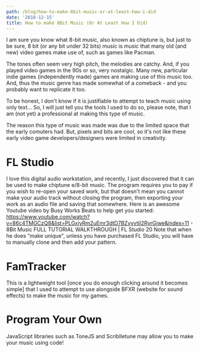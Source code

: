 ```yaml
---
path: /blog/how-to-make-8bit-music-or-at-least-how-i-did
date: '2018-12-15'
title: How to make 8Bit Music (Or At Least How I Did)
---
```

I am sure you know what 8-bit music, also known as chiptune is, but just to be sure, 8 bit (or any bit under 32 bits) music is music that many old (and new) video games make use of, such as games like Pacman. 

The tones often seem very high pitch, the melodies are catchy. And, if you played video games in the 90s or so, very nostalgic. Many new, particular indie games (independently made) games are making use of this music too. And, thus the music genre has made somewhat of a comeback - and you probably want to replicate it too. 

To be honest, I don't know if it is justifiable to attempt to teach music using only text... So, I will just tell you the tools I used to do so, please note, that I am (not yet) a professional at making this type of music. 

The reason this type of music was made was due to the limited space that the early comuters had. But, pixels and bits are cool, so it's not like these early video game developers/designers were limited in creativity. 

# FL Studio 
I love this digital audio workstation, and recently, I just discovered that it can be used to make chiptune e/8-bit music. The program requires you to pay if you wish to re-open your saved work, but that doesn't mean you cannot make your audio track without closing the program, then exporting your work as an audio file and saving that somewhere. Here is an awesome Youtube video by Busy Works Beats to help get you started: https://www.youtube.com/watch?v=86c4TMGCzQ8&list=PLGxiyRm2uEmr3dtD7BZyvvtiI2RyrGiwe&index=11  - 8Bit Music FULL TUTORIAL WALKTHROUGH | FL Studio 20 Note that when he does "make unique", unless you have purchased FL Studio, you will have to manually clone and then add your pattern. 

# FamTracker 
This is a lightweight tool [once you do enough clicking around it becomes simple] that I used to attempt to use alongside BFXR (website for sound effects) to make the music for my games. 

# Program Your Own 
JavaScript libraries such as ToneJS and Scriblletune may allow you to make your music using code! 
